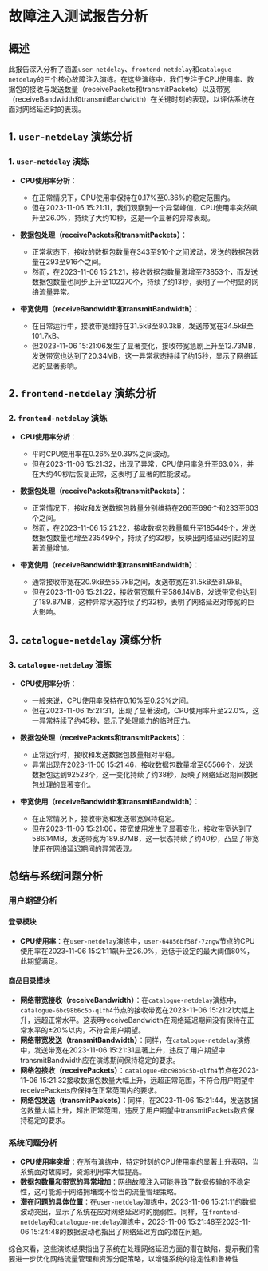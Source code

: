 
# 故障注入测试报告分析

## 概述

此报告深入分析了涵盖`user-netdelay`、`frontend-netdelay`和`catalogue-netdelay`的三个核心故障注入演练。在这些演练中，我们专注于CPU使用率、数据包的接收与发送数量（receivePackets和transmitPackets）以及带宽（receiveBandwidth和transmitBandwidth）在关键时刻的表现，以评估系统在面对网络延迟时的表现。

## 1. `user-netdelay` 演练分析

### 1. `user-netdelay` 演练

-   **CPU使用率分析**：
    
    -   在正常情况下，CPU使用率保持在0.17%至0.36%的稳定范围内。
    -   但在2023-11-06 15:21:11，我们观察到一个异常峰值，CPU使用率突然飙升至26.0%，持续了大约10秒，这是一个显著的异常表现。
-   **数据包处理（receivePackets和transmitPackets）**：
    
    -   正常状态下，接收的数据包数量在343至910个之间波动，发送的数据包数量在293至916个之间。
    -   然而，在2023-11-06 15:21:21，接收数据包数量激增至73853个，而发送数据包数量也同步上升至102270个，持续了约13秒，表明了一个明显的网络流量异常。
-   **带宽使用（receiveBandwidth和transmitBandwidth）**：
    
    -   在日常运行中，接收带宽维持在31.5kB至80.3kB，发送带宽在34.5kB至101.7kB。
    -   但2023-11-06 15:21:06发生了显著变化，接收带宽急剧上升至12.73MB，发送带宽也达到了20.34MB，这一异常状态持续了约15秒，显示了网络延迟的显著影响。

## 2. `frontend-netdelay` 演练分析

### 2. `frontend-netdelay` 演练

-   **CPU使用率分析**：
    
    -   平时CPU使用率在0.26%至0.39%之间波动。
    -   但在2023-11-06 15:21:32，出现了异常，CPU使用率急升至63.0%，并在大约40秒后恢复正常，这表明了显著的性能波动。
-   **数据包处理（receivePackets和transmitPackets）**：
    
    -   正常情况下，接收和发送数据包数量分别维持在266至696个和233至603个之间。
    -   然而，在2023-11-06 15:21:22，接收数据包数量飙升至185449个，发送数据包数量也增至235499个，持续了约32秒，反映出网络延迟引起的显著流量增加。
-   **带宽使用（receiveBandwidth和transmitBandwidth）**：
    
    -   通常接收带宽在20.9kB至55.7kB之间，发送带宽在31.5kB至81.9kB。
    -   但在2023-11-06 15:21:22，接收带宽飙升至586.14MB，发送带宽也达到了189.87MB，这种异常状态持续了约32秒，表明了网络延迟对带宽的巨大影响。

## 3. `catalogue-netdelay` 演练分析

### 3. `catalogue-netdelay` 演练

-   **CPU使用率分析**：
    
    -   一般来说，CPU使用率保持在0.16%至0.23%之间。
    -   但在2023-11-06 15:21:31，出现了显著波动，CPU使用率升至22.0%，这一异常持续了约45秒，显示了处理能力的临时压力。
-   **数据包处理（receivePackets和transmitPackets）**：
    
    -   正常运行时，接收和发送数据包数量相对平稳。
    -   异常出现在2023-11-06 15:21:46，接收数据包数量增至65566个，发送数据包达到92523个，这一变化持续了约38秒，反映了网络延迟期间数据包处理的显著变化。
-   **带宽使用（receiveBandwidth和transmitBandwidth）**：
    
    -   在正常情况下，接收带宽和发送带宽保持稳定。
    -   但在2023-11-06 15:21:06，带宽使用发生了显著变化，接收带宽达到了586.14MB，发送带宽为189.87MB，这一状态持续了约40秒，凸显了带宽使用在网络延迟期间的异常表现。

## 总结与系统问题分析

### 用户期望分析

#### 登录模块

-   **CPU使用率**：在`user-netdelay`演练中，`user-64856bf58f-7zngw`节点的CPU使用率在2023-11-06 15:21:11飙升至26.0%，远低于设定的最大阈值80%，此期望满足。

#### 商品目录模块

-   **网络带宽接收（receiveBandwidth）**：在`catalogue-netdelay`演练中，`catalogue-6bc98b6c5b-qlfh4`节点的接收带宽在2023-11-06 15:21:21大幅上升，远超正常水平。这表明receiveBandwidth在网络延迟期间没有保持在正常水平的±20%以内，不符合用户期望。
-   **网络带宽发送（transmitBandwidth）**：同样，在`catalogue-netdelay`演练中，发送带宽在2023-11-06 15:21:31显著上升，违反了用户期望中transmitBandwidth应在演练期间保持稳定的要求。
-   **网络包接收（receivePackets）**：`catalogue-6bc98b6c5b-qlfh4`节点在2023-11-06 15:21:32接收数据包数量大幅上升，远超正常范围，不符合用户期望中receivePackets应保持在正常范围内的要求。
-   **网络包发送（transmitPackets）**：同样，在2023-11-06 15:21:44，发送数据包数量大幅上升，超出正常范围，违反了用户期望中transmitPackets数应保持稳定的要求。

### 系统问题分析

-   **CPU使用率突增**：在所有演练中，特定时刻的CPU使用率的显著上升表明，当系统面对故障时，资源利用率大幅提高。
-   **数据包数量和带宽的异常增加**：网络故障注入可能导致了数据传输的不稳定性，这可能源于网络拥堵或不恰当的流量管理策略。
-   **潜在问题的具体位置**：在`user-netdelay`演练中，2023-11-06 15:21:11的数据波动突出，显示了系统在应对网络延迟时的脆弱性。同样，在`frontend-netdelay`和`catalogue-netdelay`演练中，2023-11-06 15:21:48至2023-11-06 15:24:48的数据波动也指出了网络延迟方面的潜在问题。

综合来看，这些演练结果指出了系统在处理网络延迟方面的潜在缺陷，提示我们需要进一步优化网络流量管理和资源分配策略，以增强系统的稳定性和鲁棒性
